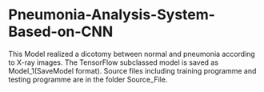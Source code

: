 # Pneumonia-Analysis-System-Based-on-CNN
This Model realized a dicotomy between normal and pneumonia according to X-ray images. 
The TensorFlow subclassed model is saved as Model_1(SaveModel format).
Source files including training programme and testing programme are in the folder Source_File.
